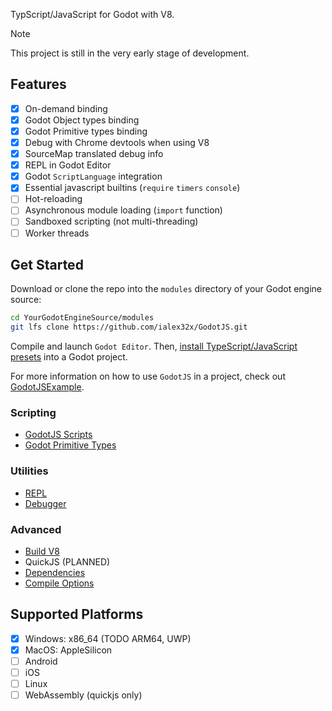 
TypScript/JavaScript for Godot with V8.

> [!NOTE]
> This project is still in the very early stage of development.

## Features
* [x] On-demand binding
* [x] Godot Object types binding
* [x] Godot Primitive types binding
* [x] Debug with Chrome devtools when using V8
* [x] SourceMap translated debug info
* [x] REPL in Godot Editor
* [x] Godot `ScriptLanguage` integration
* [x] Essential javascript builtins (`require` `timers` `console`)
* [ ] Hot-reloading
* [ ] Asynchronous module loading (`import` function)
* [ ] Sandboxed scripting (not multi-threading)
* [ ] Worker threads

## Get Started

Download or clone the repo into the `modules` directory of your Godot engine source:
```sh
cd YourGodotEngineSource/modules
git lfs clone https://github.com/ialex32x/GodotJS.git
```

Compile and launch `Godot Editor`. Then, [install TypeScript/JavaScript presets](./docs/install_ts_presets.md) into a Godot project.

For more information on how to use `GodotJS` in a project, check out [GodotJSExample](https://github.com/ialex32x/GodotJSExample.git). 

### Scripting
* [GodotJS Scripts](./docs/godotjs_scripts.md)
* [Godot Primitive Types](./docs/godot_primitive_types.md)

### Utilities
* [REPL](./docs/repl.md)
* [Debugger](./docs/debugger.md)

### Advanced
* [Build V8](./docs/build_v8.md)
* QuickJS (PLANNED)
* [Dependencies](./docs/deps.md)
* [Compile Options](./docs/compile_options.md)

## Supported Platforms
- [x] Windows: x86_64 (TODO ARM64, UWP)
- [x] MacOS: AppleSilicon
- [ ] Android
- [ ] iOS
- [ ] Linux
- [ ] WebAssembly (quickjs only)
